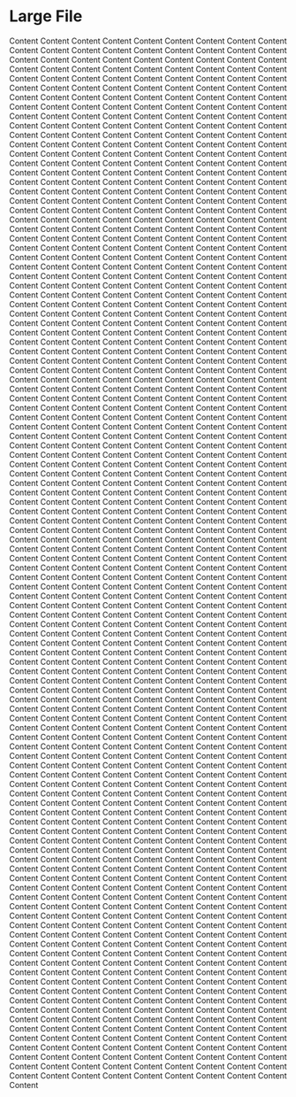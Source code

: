 # Large File

Content
Content
Content
Content
Content
Content
Content
Content
Content
Content
Content
Content
Content
Content
Content
Content
Content
Content
Content
Content
Content
Content
Content
Content
Content
Content
Content
Content
Content
Content
Content
Content
Content
Content
Content
Content
Content
Content
Content
Content
Content
Content
Content
Content
Content
Content
Content
Content
Content
Content
Content
Content
Content
Content
Content
Content
Content
Content
Content
Content
Content
Content
Content
Content
Content
Content
Content
Content
Content
Content
Content
Content
Content
Content
Content
Content
Content
Content
Content
Content
Content
Content
Content
Content
Content
Content
Content
Content
Content
Content
Content
Content
Content
Content
Content
Content
Content
Content
Content
Content
Content
Content
Content
Content
Content
Content
Content
Content
Content
Content
Content
Content
Content
Content
Content
Content
Content
Content
Content
Content
Content
Content
Content
Content
Content
Content
Content
Content
Content
Content
Content
Content
Content
Content
Content
Content
Content
Content
Content
Content
Content
Content
Content
Content
Content
Content
Content
Content
Content
Content
Content
Content
Content
Content
Content
Content
Content
Content
Content
Content
Content
Content
Content
Content
Content
Content
Content
Content
Content
Content
Content
Content
Content
Content
Content
Content
Content
Content
Content
Content
Content
Content
Content
Content
Content
Content
Content
Content
Content
Content
Content
Content
Content
Content
Content
Content
Content
Content
Content
Content
Content
Content
Content
Content
Content
Content
Content
Content
Content
Content
Content
Content
Content
Content
Content
Content
Content
Content
Content
Content
Content
Content
Content
Content
Content
Content
Content
Content
Content
Content
Content
Content
Content
Content
Content
Content
Content
Content
Content
Content
Content
Content
Content
Content
Content
Content
Content
Content
Content
Content
Content
Content
Content
Content
Content
Content
Content
Content
Content
Content
Content
Content
Content
Content
Content
Content
Content
Content
Content
Content
Content
Content
Content
Content
Content
Content
Content
Content
Content
Content
Content
Content
Content
Content
Content
Content
Content
Content
Content
Content
Content
Content
Content
Content
Content
Content
Content
Content
Content
Content
Content
Content
Content
Content
Content
Content
Content
Content
Content
Content
Content
Content
Content
Content
Content
Content
Content
Content
Content
Content
Content
Content
Content
Content
Content
Content
Content
Content
Content
Content
Content
Content
Content
Content
Content
Content
Content
Content
Content
Content
Content
Content
Content
Content
Content
Content
Content
Content
Content
Content
Content
Content
Content
Content
Content
Content
Content
Content
Content
Content
Content
Content
Content
Content
Content
Content
Content
Content
Content
Content
Content
Content
Content
Content
Content
Content
Content
Content
Content
Content
Content
Content
Content
Content
Content
Content
Content
Content
Content
Content
Content
Content
Content
Content
Content
Content
Content
Content
Content
Content
Content
Content
Content
Content
Content
Content
Content
Content
Content
Content
Content
Content
Content
Content
Content
Content
Content
Content
Content
Content
Content
Content
Content
Content
Content
Content
Content
Content
Content
Content
Content
Content
Content
Content
Content
Content
Content
Content
Content
Content
Content
Content
Content
Content
Content
Content
Content
Content
Content
Content
Content
Content
Content
Content
Content
Content
Content
Content
Content
Content
Content
Content
Content
Content
Content
Content
Content
Content
Content
Content
Content
Content
Content
Content
Content
Content
Content
Content
Content
Content
Content
Content
Content
Content
Content
Content
Content
Content
Content
Content
Content
Content
Content
Content
Content
Content
Content
Content
Content
Content
Content
Content
Content
Content
Content
Content
Content
Content
Content
Content
Content
Content
Content
Content
Content
Content
Content
Content
Content
Content
Content
Content
Content
Content
Content
Content
Content
Content
Content
Content
Content
Content
Content
Content
Content
Content
Content
Content
Content
Content
Content
Content
Content
Content
Content
Content
Content
Content
Content
Content
Content
Content
Content
Content
Content
Content
Content
Content
Content
Content
Content
Content
Content
Content
Content
Content
Content
Content
Content
Content
Content
Content
Content
Content
Content
Content
Content
Content
Content
Content
Content
Content
Content
Content
Content
Content
Content
Content
Content
Content
Content
Content
Content
Content
Content
Content
Content
Content
Content
Content
Content
Content
Content
Content
Content
Content
Content
Content
Content
Content
Content
Content
Content
Content
Content
Content
Content
Content
Content
Content
Content
Content
Content
Content
Content
Content
Content
Content
Content
Content
Content
Content
Content
Content
Content
Content
Content
Content
Content
Content
Content
Content
Content
Content
Content
Content
Content
Content
Content
Content
Content
Content
Content
Content
Content
Content
Content
Content
Content
Content
Content
Content
Content
Content
Content
Content
Content
Content
Content
Content
Content
Content
Content
Content
Content
Content
Content
Content
Content
Content
Content
Content
Content
Content
Content
Content
Content
Content
Content
Content
Content
Content
Content
Content
Content
Content
Content
Content
Content
Content
Content
Content
Content
Content
Content
Content
Content
Content
Content
Content
Content
Content
Content
Content
Content
Content
Content
Content
Content
Content
Content
Content
Content
Content
Content
Content
Content
Content
Content
Content
Content
Content
Content
Content
Content
Content
Content
Content
Content
Content
Content
Content
Content
Content
Content
Content
Content
Content
Content
Content
Content
Content
Content
Content
Content
Content
Content
Content
Content
Content
Content
Content
Content
Content
Content
Content
Content
Content
Content
Content
Content
Content
Content
Content
Content
Content
Content
Content
Content
Content
Content
Content
Content
Content
Content
Content
Content
Content
Content
Content
Content
Content
Content
Content
Content
Content
Content
Content
Content
Content
Content
Content
Content
Content
Content
Content
Content
Content
Content
Content
Content
Content
Content
Content
Content
Content
Content
Content
Content
Content
Content
Content
Content
Content
Content
Content
Content
Content
Content
Content
Content
Content
Content
Content
Content
Content
Content
Content
Content
Content
Content
Content
Content
Content
Content
Content
Content
Content
Content
Content
Content
Content
Content
Content
Content
Content
Content
Content
Content
Content
Content
Content
Content
Content
Content
Content
Content
Content
Content
Content
Content
Content
Content
Content
Content
Content
Content
Content
Content
Content
Content
Content
Content
Content
Content
Content
Content
Content
Content
Content
Content
Content
Content
Content
Content
Content
Content
Content
Content
Content
Content
Content
Content
Content
Content
Content
Content
Content
Content
Content
Content
Content
Content
Content
Content
Content
Content
Content
Content
Content
Content
Content
Content
Content
Content
Content
Content
Content
Content
Content
Content
Content
Content
Content
Content
Content
Content
Content
Content
Content
Content
Content
Content
Content
Content
Content
Content
Content
Content
Content
Content
Content
Content
Content
Content
Content
Content
Content
Content
Content
Content
Content
Content
Content
Content
Content
Content
Content
Content
Content
Content
Content
Content
Content
Content
Content
Content
Content
Content
Content
Content
Content
Content
Content
Content
Content
Content
Content
Content
Content
Content
Content
Content
Content
Content
Content
Content
Content
Content
Content
